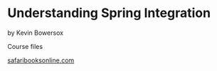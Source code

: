 # Understanding Spring Integration

by Kevin Bowersox

Course files

[safaribooksonline.com](https://www.safaribooksonline.com/videos/understanding-spring-integration/9781491968703)
